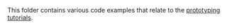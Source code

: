 This folder contains various code examples that relate to the [prototyping tutorials](https://datacentricdesign.github.io/code/prototyping/).